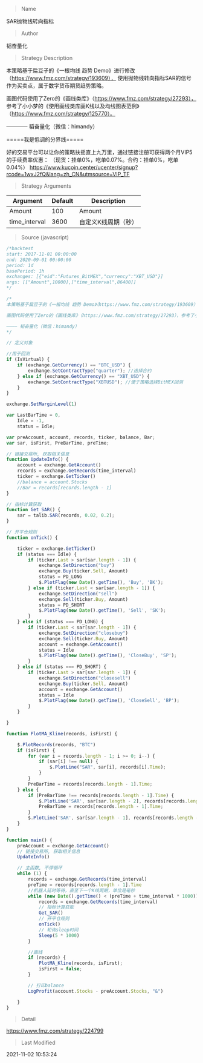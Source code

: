 
> Name

SAR抛物线转向指标

> Author

韬奋量化

> Strategy Description

本策略基于扁豆子的《一根均线 趋势 Demo》进行修改（https://www.fmz.com/strategy/193609），
使用抛物线转向指标SAR的信号作为买卖点，属于数字货币期货趋势策略。

画图代码使用了Zero的《画线类库》（https://www.fmz.com/strategy/27293），
参考了小小梦的《使用画线类库画K线以及均线图表范例》（https://www.fmz.com/strategy/125770）。

———— 韬奋量化（微信：himandy）



=====我是低调的分界线=====

好的交易平台可以让你的策略扶摇直上九万里，通过链接注册可获得两个月VIP5的手续费率优惠：
（现货：挂单0%，吃单0.07%。合约：挂单0%，吃单0.04%）
https://www.kucoin.center/ucenter/signup?rcode=1wxJ2fQ&lang=zh_CN&utmsource=VIP_TF

> Strategy Arguments



|Argument|Default|Description|
|----|----|----|
|Amount|100|Amount|
|time_interval|3600|自定义K线周期（秒）|


> Source (javascript)

``` javascript
/*backtest
start: 2017-11-01 00:00:00
end: 2020-09-01 00:00:00
period: 1d
basePeriod: 1h
exchanges: [{"eid":"Futures_BitMEX","currency":"XBT_USD"}]
args: [["Amount",10000],["time_interval",86400]]
*/

/*
本策略基于扁豆子的《一根均线 趋势 Demo》（https://www.fmz.com/strategy/193609）进行修改，使用抛物线转向指标SAR的信号作为买卖点，属于数字货币期货趋势策略。

画图代码使用了Zero的《画线类库》（https://www.fmz.com/strategy/27293），参考了小小梦的《使用画线类库画K线以及均线图表范例》（https://www.fmz.com/strategy/125770）。

———— 韬奋量化（微信：himandy）
*/

// 定义对象

//用于回测
if (IsVirtual) {
    if (exchange.GetCurrency() == "BTC_USD") {
        exchange.SetContractType("quarter"); //选择合约
    } else if (exchange.GetCurrency() == "XBT_USD") {
        exchange.SetContractType("XBTUSD"); //便于策略选择BitMEX回测
    }
}

exchange.SetMarginLevel(1)

var LastBarTime = 0,
    Idle = -1,
    status = Idle;

var preAccount, account, records, ticker, balance, Bar;
var sar, isFirst, PreBarTime, preTime;

// 链接交易所, 获取相关信息
function UpdateInfo() {
    account = exchange.GetAccount()
    records = exchange.GetRecords(time_interval)
    ticker = exchange.GetTicker()
    //balance = account.Stocks
    //Bar = records[records.length - 1]
}

// 指标计算获取
function Get_SAR() {
    sar = talib.SAR(records, 0.02, 0.2);
}

// 开平仓规则
function onTick() {

    ticker = exchange.GetTicker()
    if (status === Idle) {
        if (ticker.Last > sar[sar.length - 1]) {
            exchange.SetDirection("buy")
            exchange.Buy(ticker.Sell, Amount)
            status = PD_LONG
            $.PlotFlag(new Date().getTime(), 'Buy', 'BK');
        } else if (ticker.Last < sar[sar.length - 1]) {
            exchange.SetDirection("sell")
            exchange.Sell(ticker.Buy, Amount)
            status = PD_SHORT
            $.PlotFlag(new Date().getTime(), 'Sell', 'SK');
        }
    } else if (status === PD_LONG) {
        if (ticker.Last < sar[sar.length - 1]) {
            exchange.SetDirection("closebuy")
            exchange.Sell(ticker.Buy, Amount)
            account = exchange.GetAccount()
            status = Idle
            $.PlotFlag(new Date().getTime(), 'CloseBuy', 'SP');
        }
    } else if (status === PD_SHORT) {
        if (ticker.Last > sar[sar.length - 1]) {
            exchange.SetDirection("closesell")
            exchange.Buy(ticker.Sell, Amount)
            account = exchange.GetAccount()
            status = Idle
            $.PlotFlag(new Date().getTime(), 'CloseSell', 'BP');
        }
    }

}

function PlotMA_Kline(records, isFirst) {

    $.PlotRecords(records, "BTC")
    if (isFirst) {
        for (var i = records.length - 1; i >= 0; i--) {
            if (sar[i] !== null) {
                $.PlotLine("SAR", sar[i], records[i].Time);
            }
        }
        PreBarTime = records[records.length - 1].Time;
    } else {
        if (PreBarTime !== records[records.length - 1].Time) {
            $.PlotLine('SAR', sar[sar.length - 2], records[records.length - 2].Time);
            PreBarTime = records[records.length - 1].Time;
        }
        $.PlotLine('SAR', sar[sar.length - 1], records[records.length - 1].Time);
    }
}

function main() {
    preAccount = exchange.GetAccount()
    // 链接交易所, 获取相关信息
    UpdateInfo()

    // 主函数, 不停循环
    while (1) {
        records = exchange.GetRecords(time_interval)
        preTime = records[records.length - 1].Time
        //机器人延时等待，直至下一个K线周期，单位是毫秒
        while (new Date().getTime() < (preTime + time_interval * 1000)) { //把K线周期转换为毫秒
            records = exchange.GetRecords(time_interval)
            // 指标计算获取
            Get_SAR()
            // 开平仓规则
            onTick()
            // 轮询sleep时间
            Sleep(5 * 1000)
        }

        //画线
        if (records) {
            PlotMA_Kline(records, isFirst);
            isFirst = false;
        }

        // 打印balance
        LogProfit(account.Stocks - preAccount.Stocks, "&")

    }
}
```

> Detail

https://www.fmz.com/strategy/224799

> Last Modified

2021-11-02 10:53:24
